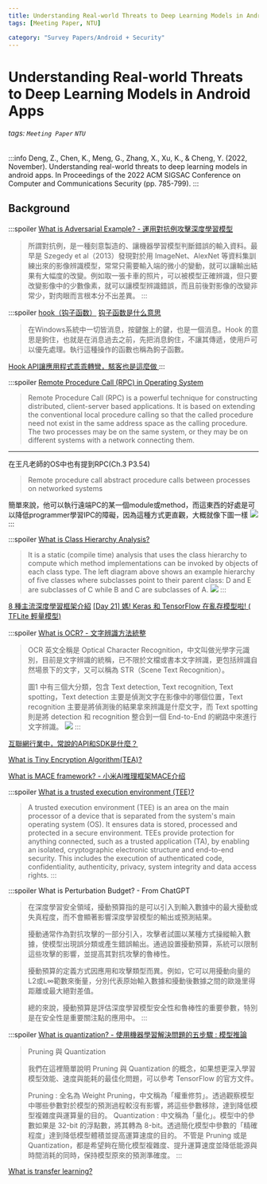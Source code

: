 ```yaml
---
title: Understanding Real-world Threats to Deep Learning Models in Android Apps
tags: [Meeting Paper, NTU]

category: "Survey Papers/Android + Security"
---
```


# Understanding Real-world Threats to Deep Learning Models in Android Apps
<!-- more -->
###### tags: `Meeting Paper` `NTU`
:::info
Deng, Z., Chen, K., Meng, G., Zhang, X., Xu, K., & Cheng, Y. (2022, November). Understanding real-world threats to deep learning models in android apps. In Proceedings of the 2022 ACM SIGSAC Conference on Computer and Communications Security (pp. 785-799).
:::

## Background
:::spoiler [What is Adversarial Example? - 運用對抗例攻擊深度學習模型](https://medium.com/trustableai/%E9%87%9D%E5%B0%8D%E6%A9%9F%E5%99%A8%E5%AD%B8%E7%BF%92%E7%9A%84%E6%83%A1%E6%84%8F%E8%B3%87%E6%96%99%E6%94%BB%E6%93%8A-%E4%B8%80-e94987742767)
> 所謂對抗例，是一種刻意製造的、讓機器學習模型判斷錯誤的輸入資料。最早是 Szegedy et al（2013）發現對於用 ImageNet、AlexNet 等資料集訓練出來的影像辨識模型，常常只需要輸入端的微小的變動，就可以讓輸出結果有大幅度的改變。例如取一張卡車的照片，可以被模型正確辨識，但只要改變影像中的少數像素，就可以讓模型辨識錯誤，而且前後對影像的改變非常少，對肉眼而言根本分不出差異。
:::

:::spoiler [hook（钩子函数）](https://blog.csdn.net/chehec2010/article/details/91360772)
[钩子函数是什么意思](https://www.zixuerumen.com/17234.html)
> 在Windows系統中一切皆消息，按鍵盤上的鍵，也是一個消息。Hook 的意思是鉤住，也就是在消息過去之前，先把消息鉤住，不讓其傳遞，使用戶可以優先處理。執行這種操作的函數也稱為鉤子函數。

[Hook API讓應用程式乖乖轉彎，駭客也是這麼做 ](https://www.fineart-tech.com/index.php/ch/news/699-fineartsecurity-apihook)
:::

:::spoiler [Remote Procedure Call (RPC) in Operating System](https://www.geeksforgeeks.org/remote-procedure-call-rpc-in-operating-system/)
> Remote Procedure Call (RPC) is a powerful technique for constructing distributed, client-server based applications. It is based on extending the conventional local procedure calling so that the called procedure need not exist in the same address space as the calling procedure. The two processes may be on the same system, or they may be on different systems with a network connecting them. 
---
在王凡老師的OS中也有提到RPC(Ch.3 P3.54)
> Remote procedure call abstract procedure calls between processes on networked systems

簡單來說，他可以執行遠端PC的某一個module或method，而這東西的好處是可以降低programmer學習IPC的障礙，因為這種方式更直觀，大概就像下圖一樣
![](https://media.geeksforgeeks.org/wp-content/uploads/operating-system-remote-procedure-call-1.png)
:::

:::spoiler [What is Class Hierarchy Analysis?](https://www.researchgate.net/figure/Example-Class-Hierarchy-Analysis-CHA-Our-Class-Hierarchy-Analysis-is-a-static-compile_fig1_269196977)
> It is a static (compile time) analysis that uses the class hierarchy to compute which method implementations can be invoked by objects of each class type. The left diagram above shows an example hierarchy of five classes where subclasses point to their parent class: D and E are subclasses of C while B and C are subclasses of A.
![](https://www.researchgate.net/profile/Zachary-Tatlock/publication/269196977/figure/fig1/AS:668907362856968@1536491351260/Example-Class-Hierarchy-Analysis-CHA-Our-Class-Hierarchy-Analysis-is-a-static-compile.png)
:::

[8 種主流深度學習框架介紹](https://blog.csdn.net/zw0Pi8G5C1x/article/details/121571055)
[[Day 21] 媽! Keras 和 TensorFlow 在亂存模型啦! ( TFLite 輕量模型) ](https://ithelp.ithome.com.tw/articles/10272501)

:::spoiler [What is OCR? - 文字辨識方法統整](https://d246810g2000.medium.com/%E6%96%87%E5%AD%97%E8%BE%A8%E8%AD%98%E6%96%B9%E6%B3%95%E7%B5%B1%E6%95%B4-1e3d3ba5fe54)
> OCR 英文全稱是 Optical Character Recognition，中文叫做光學字元識別，目前是文字辨識的統稱，已不限於文檔或書本文字辨識，更包括辨識自然場景下的文字，又可以稱為 STR（Scene Text Recognition）。
>
>圖1 中有三個大分類，包含 Text detection, Text recognition, Text spotting，Text detection 主要是偵測文字在影像中的哪個位置，Text recognition 主要是將偵測後的結果拿來辨識是什麼文字，而 Text spotting 則是將 detection 和 recognition 整合到一個 End-to-End 的網路中來進行文字辨識。
![](https://miro.medium.com/v2/resize:fit:720/format:webp/1*UxmtG_Y3E4NyZVeoGnD3OQ.png)
:::


[互聯網行業中，常說的API和SDK是什麼？](https://ithelp.ithome.com.tw/articles/10233788)

[What is Tiny Encryption Algorithm(TEA)?](https://www.jianshu.com/p/4272e0805da3)

[What is MACE framework? - 小米AI推理框架MACE介绍](https://blog.csdn.net/tugouxp/article/details/123262864)

:::spoiler [What is a trusted execution environment (TEE)?](https://www.techtarget.com/searchitoperations/definition/trusted-execution-environment-TEE)
> A trusted execution environment (TEE) is an area on the main processor of a device that is separated from the system's main operating system (OS). It ensures data is stored, processed and protected in a secure environment. TEEs provide protection for anything connected, such as a trusted application (TA), by enabling an isolated, cryptographic electronic structure and end-to-end security. This includes the execution of authenticated code, confidentiality, authenticity, privacy, system integrity and data access rights.
:::

:::spoiler What is Perturbation Budget? - From ChatGPT
> 在深度學習安全領域，擾動預算指的是可以引入到輸入數據中的最大擾動或失真程度，而不會顯著影響深度學習模型的輸出或預測結果。
>
>擾動通常作為對抗攻擊的一部分引入，攻擊者試圖以某種方式操縱輸入數據，使模型出現誤分類或產生錯誤輸出。通過設置擾動預算，系統可以限制這些攻擊的影響，並提高其對抗攻擊的魯棒性。
>
>擾動預算的定義方式因應用和攻擊類型而異。例如，它可以用擾動向量的L2或L∞範數來衡量，分別代表原始輸入數據和擾動後數據之間的歐幾里得距離或最大絕對差值。
>
>總的來說，擾動預算是評估深度學習模型安全性和魯棒性的重要參數，特別是在安全性是重要關注點的應用中。
:::

:::spoiler [What is quantization? - 使用機器學習解決問題的五步驟 : 模型推論](https://datasciocean.tech/machine-learning-basic-concept/machine-learning-model-inference/)
> Pruning 與 Quantization
>
>我們在這裡簡單說明 Pruning 與 Quantization 的概念，如果想更深入學習模型效能、速度與能耗的最佳化問題，可以參考 TensorFlow 的官方文件。
>
>Pruning : 全名為 Weight Pruning，中文稱為「權重修剪」。透過觀察模型中哪些參數對於模型的預測過程較沒有影響，將這些參數移除，達到降低模型複雜度與運算量的目的。
Quantization : 中文稱為「量化」。模型中的參數如果是 32-bit 的浮點數，將其轉為 8-bit。透過簡化模型中參數的「精確程度」達到降低模型體積並提高運算速度的目的。
不管是 Pruning 或是 Quantization，都是希望夠在簡化模型複雜度、提升運算速度並降低能源與時間消耗的同時，保持模型原來的預測準確度。
:::

[What is transfer learning?](https://youtu.be/qD6iD4TFsdQ)